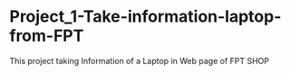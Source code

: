 # Project_1-Take-information-laptop-from-FPT
<p>This project taking Information of a Laptop in Web page of FPT SHOP </p>
